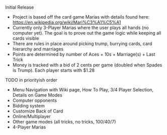 Initial Release 
* Project is based off the card game Marias with details found here: https://en.wikipedia.org/wiki/Mari%C3%A1%C5%A1
* Currently only 3-Player Marias where the user plays all hands (no computer yet). The goal is to prove out the game logic while keeping all cards visible
* There are rules in place around picking trump, burrying cards, card hierarchy and marriages
* Points are determined by number of Aces + 10s + Marriage(s) + Last Trick
* Money is tracked with a bid of 2 cents per game (doubled when Spades is Trump). Each player starts with $1.28

TODO in priorityish order
* Menu Navigation with Wiki page, How To Play, 3/4 Player Selection, Details on Game Modes
* Computer opponents
* Bidding system
* Customize Back of Card
* Online/Multiplayer
* Other game modes (all tricks, no tricks, 100/40/7)
* 4-Player Marias